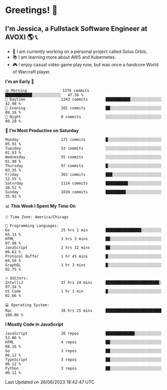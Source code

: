 # Greetings! 🧠

## I'm Jessica, a Fullstack Software Engineer at AVOXI 🌎 📞

- 🌟 I am currently working on a personal project called Solus Orbis.
- 📚 I am learning more about AWS and Kubernetes.
- 🎮 I enjoy casual video game play now, but was once a hardcore World of Warcraft player.

<!--START_SECTION:waka-->
**I'm an Early 🐤** 

```text
🌞 Morning                1376 commits        ████████████░░░░░░░░░░░░░   47.58 % 
🌆 Daytime                1243 commits        ███████████░░░░░░░░░░░░░░   42.98 % 
🌃 Evening                265 commits         ██░░░░░░░░░░░░░░░░░░░░░░░   09.16 % 
🌙 Night                  8 commits           ░░░░░░░░░░░░░░░░░░░░░░░░░   00.28 % 
```
📅 **I'm Most Productive on Saturday** 

```text
Monday                   171 commits         █░░░░░░░░░░░░░░░░░░░░░░░░   05.91 % 
Tuesday                  53 commits          ░░░░░░░░░░░░░░░░░░░░░░░░░   01.83 % 
Wednesday                55 commits          ░░░░░░░░░░░░░░░░░░░░░░░░░   01.90 % 
Thursday                 97 commits          █░░░░░░░░░░░░░░░░░░░░░░░░   03.35 % 
Friday                   363 commits         ███░░░░░░░░░░░░░░░░░░░░░░   12.55 % 
Saturday                 1114 commits        ██████████░░░░░░░░░░░░░░░   38.52 % 
Sunday                   1039 commits        █████████░░░░░░░░░░░░░░░░   35.93 % 
```


📊 **This Week I Spent My Time On** 

```text
🕑︎ Time Zone: America/Chicago

💬 Programming Languages: 
Go                       25 hrs 1 min        ████████████████░░░░░░░░░   65.11 % 
HTML                     3 hrs 3 mins        ██░░░░░░░░░░░░░░░░░░░░░░░   07.98 % 
JavaScript               2 hrs 32 mins       ██░░░░░░░░░░░░░░░░░░░░░░░   06.62 % 
Protocol Buffer          1 hr 45 mins        █░░░░░░░░░░░░░░░░░░░░░░░░   04.58 % 
GraphQL                  1 hr 3 mins         █░░░░░░░░░░░░░░░░░░░░░░░░   02.75 % 

🔥 Editors: 
IntelliJ                 37 hrs 24 mins      ████████████████████████░   97.34 % 
VS Code                  1 hr 1 min          █░░░░░░░░░░░░░░░░░░░░░░░░   02.66 % 

💻 Operating System: 
Mac                      38 hrs 25 mins      █████████████████████████   100.00 % 
```

**I Mostly Code in JavaScript** 

```text
JavaScript               26 repos            █████████████░░░░░░░░░░░░   53.06 % 
HTML                     4 repos             ██░░░░░░░░░░░░░░░░░░░░░░░   08.16 % 
Go                       3 repos             ██░░░░░░░░░░░░░░░░░░░░░░░   06.12 % 
TypeScript               3 repos             ██░░░░░░░░░░░░░░░░░░░░░░░   06.12 % 
Python                   3 repos             ██░░░░░░░░░░░░░░░░░░░░░░░   06.12 % 
```




 Last Updated on 26/06/2023 18:42:47 UTC
<!--END_SECTION:waka-->

<!--
**jessikuh/jessikuh** is a ✨ _special_ ✨ repository because its `README.md` (this file) appears on your GitHub profile.

Here are some ideas to get you started:

- 🔭 I’m currently working on ...
- 🌱 I’m currently learning ...
- 👯 I’m looking to collaborate on ...
- 🤔 I’m looking for help with ...
- 💬 Ask me about ...
- 📫 How to reach me: ...
- 😄 Pronouns: ...
- ⚡ Fun fact: ...
-->
